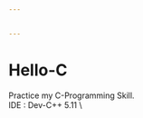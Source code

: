 ```yaml
---


---
```


<h1 id="hello-c">Hello-C</h1>
<p>Practice my C-Programming Skill.<br>
IDE : Dev-C++ 5.11 \</p>

